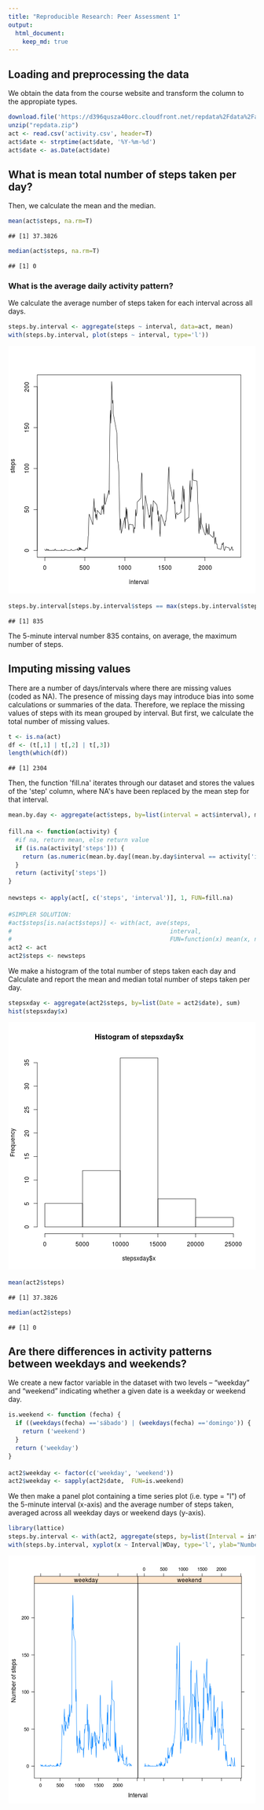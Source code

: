 ```yaml
---
title: "Reproducible Research: Peer Assessment 1"
output: 
  html_document:
    keep_md: true
---
```


## Loading and preprocessing the data

We obtain the data from the course website and transform the column to the appropiate types. 


```r
download.file('https://d396qusza40orc.cloudfront.net/repdata%2Fdata%2Factivity.zip', 'repdata.zip', 'wget')
unzip("repdata.zip")
act <- read.csv('activity.csv', header=T)
act$date <- strptime(act$date, '%Y-%m-%d')
act$date <- as.Date(act$date)
```

## What is mean total number of steps taken per day?
Then, we calculate the mean and the median. 


```r
mean(act$steps, na.rm=T)
```

```
## [1] 37.3826
```

```r
median(act$steps, na.rm=T)
```

```
## [1] 0
```

### What is the average daily activity pattern?

We calculate the average number of steps taken for each interval across all  days. 


```r
steps.by.interval <- aggregate(steps ~ interval, data=act, mean)
with(steps.by.interval, plot(steps ~ interval, type='l'))
```

![plot of chunk unnamed-chunk-3](figure/unnamed-chunk-3-1.png) 

```r
steps.by.interval[steps.by.interval$steps == max(steps.by.interval$steps),1 ]
```

```
## [1] 835
```

The 5-minute interval number 835 contains, on average, the maximum number of steps.

## Imputing missing values

There are a number of days/intervals where there are missing values (coded as NA). The presence of missing days may introduce bias into some calculations or summaries of the data. Therefore, we replace the missing values of steps with its mean grouped by interval. But first, we calculate the total number of missing values.

    

```r
t <- is.na(act)
df <- (t[,1] | t[,2] | t[,3])
length(which(df))
```

```
## [1] 2304
```

Then, the function 'fill.na' iterates through our dataset and stores the values of the 'step' column, where NA's have been replaced by the mean step for that interval. 
    

```r
mean.by.day <- aggregate(act$steps, by=list(interval = act$interval), mean, na.rm=TRUE)

fill.na <- function(activity) {
  #if na, return mean, else return value
  if (is.na(activity['steps'])) {
    return (as.numeric(mean.by.day[(mean.by.day$interval == activity['interval']), 2]))
  }
  return (activity['steps'])
}

newsteps <- apply(act[, c('steps', 'interval')], 1, FUN=fill.na)

#SIMPLER SOLUTION:
#act$steps[is.na(act$steps)] <- with(act, ave(steps, 
#                                             interval, 
#                                             FUN=function(x) mean(x, na.rm=T)))[is.na(act$steps)] 
act2 <- act
act2$steps <- newsteps
```

We make a histogram of the total number of steps taken each day and Calculate and report the mean and median total number of steps taken per day. 
    

```r
stepsxday <- aggregate(act2$steps, by=list(Date = act2$date), sum)
hist(stepsxday$x)
```

![plot of chunk unnamed-chunk-6](figure/unnamed-chunk-6-1.png) 

```r
mean(act2$steps)
```

```
## [1] 37.3826
```

```r
median(act2$steps)
```

```
## [1] 0
```

## Are there differences in activity patterns between weekdays and weekends?

We create a new factor variable in the dataset with two levels – “weekday” and “weekend” indicating whether a given date is a weekday or weekend day.


```r
is.weekend <- function (fecha) {
  if ((weekdays(fecha) =='sábado') | (weekdays(fecha) =='domingo')) {
    return ('weekend')
  }
  return ('weekday')
}  

act2$weekday <- factor(c('weekday', 'weekend'))
act2$weekday <- sapply(act2$date,  FUN=is.weekend)
```

We then make a panel plot containing a time series plot (i.e. type = "l") of the 5-minute interval (x-axis) and the average number of steps taken, averaged across all weekday days or weekend days (y-axis). 
    

```r
library(lattice)
steps.by.interval <- with(act2, aggregate(steps, by=list(Interval = interval, WDay = weekday), data = act2, FUN=mean))
with(steps.by.interval, xyplot(x ~ Interval|WDay, type='l', ylab="Number of steps"))
```

![plot of chunk unnamed-chunk-8](figure/unnamed-chunk-8-1.png) 

